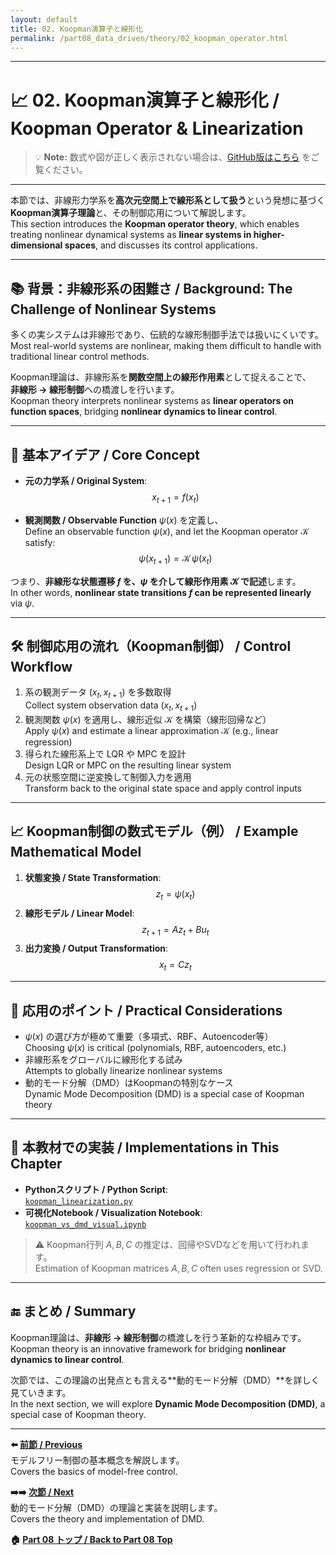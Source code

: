 ```yaml
---
layout: default
title: 02. Koopman演算子と線形化
permalink: /part08_data_driven/theory/02_koopman_operator.html
---
```


---

# 📈 02. Koopman演算子と線形化 / Koopman Operator & Linearization

> 💡 **Note:** 数式や図が正しく表示されない場合は、[GitHub版はこちら](https://github.com/Samizo-AITL/EduController/blob/main/part08_data_driven/theory/02_koopman_operator.md) をご覧ください。

---

本節では、非線形力学系を**高次元空間上で線形系として扱う**という発想に基づく  
**Koopman演算子理論**と、その制御応用について解説します。  
This section introduces the **Koopman operator theory**, which enables treating nonlinear dynamical systems as **linear systems in higher-dimensional spaces**, and discusses its control applications.

---

## 📚 背景：非線形系の困難さ / Background: The Challenge of Nonlinear Systems

多くの実システムは非線形であり、伝統的な線形制御手法では扱いにくいです。  
Most real-world systems are nonlinear, making them difficult to handle with traditional linear control methods.  

Koopman理論は、非線形系を**関数空間上の線形作用素**として捉えることで、  
**非線形 → 線形制御**への橋渡しを行います。  
Koopman theory interprets nonlinear systems as **linear operators on function spaces**, bridging **nonlinear dynamics to linear control**.

---

## 🧠 基本アイデア / Core Concept

- **元の力学系 / Original System**:
  $$x_{t+1} = f(x_t)$$

- **観測関数 / Observable Function** $\psi(x)$ を定義し、  
  Define an observable function $\psi(x)$, and let the Koopman operator $\mathcal{K}$ satisfy:
  $$\psi(x_{t+1}) = \mathcal{K} \, \psi(x_t)$$

つまり、**非線形な状態遷移 $f$ を、$\psi$ を介して線形作用素 $\mathcal{K}$ で記述**します。  
In other words, **nonlinear state transitions $f$ can be represented linearly** via $\psi$.

---

## 🛠️ 制御応用の流れ（Koopman制御） / Control Workflow

1. 系の観測データ $(x_t, x_{t+1})$ を多数取得  
   Collect system observation data $(x_t, x_{t+1})$  
2. 観測関数 $\psi(x)$ を適用し、線形近似 $\mathcal{K}$ を構築（線形回帰など）  
   Apply $\psi(x)$ and estimate a linear approximation $\mathcal{K}$ (e.g., linear regression)  
3. 得られた線形系上で LQR や MPC を設計  
   Design LQR or MPC on the resulting linear system  
4. 元の状態空間に逆変換して制御入力を適用  
   Transform back to the original state space and apply control inputs

---

## 📈 Koopman制御の数式モデル（例） / Example Mathematical Model

1. **状態変換 / State Transformation**:  
   $$z_t = \psi(x_t)$$
2. **線形モデル / Linear Model**:  
   $$z_{t+1} = A z_t + B u_t$$
3. **出力変換 / Output Transformation**:  
   $$x_t = C z_t$$

---

## 📎 応用のポイント / Practical Considerations

- $\psi(x)$ の選び方が極めて重要（多項式、RBF、Autoencoder等）  
  Choosing $\psi(x)$ is critical (polynomials, RBF, autoencoders, etc.)  
- 非線形系をグローバルに線形化する試み  
  Attempts to globally linearize nonlinear systems  
- 動的モード分解（DMD）はKoopmanの特別なケース  
  Dynamic Mode Decomposition (DMD) is a special case of Koopman theory

---

## 🧪 本教材での実装 / Implementations in This Chapter

- **Pythonスクリプト / Python Script**:  
  [`koopman_linearization.py`](https://samizo-aitl.github.io/EduController/part08_data_driven/simulation/koopman_linearization.py)  
- **可視化Notebook / Visualization Notebook**:  
  [`koopman_vs_dmd_visual.ipynb`](https://samizo-aitl.github.io/EduController/part08_data_driven/notebooks/koopman_vs_dmd_visual.ipynb)

> ⚠️ Koopman行列 $A, B, C$ の推定は、回帰やSVDなどを用いて行われます。  
> Estimation of Koopman matrices $A, B, C$ often uses regression or SVD.

---

## 🔚 まとめ / Summary

Koopman理論は、**非線形 → 線形制御**の橋渡しを行う革新的な枠組みです。  
Koopman theory is an innovative framework for bridging **nonlinear dynamics to linear control**.  

次節では、この理論の出発点とも言える**動的モード分解（DMD）**を詳しく見ていきます。  
In the next section, we will explore **Dynamic Mode Decomposition (DMD)**, a special case of Koopman theory.

---

**⬅️ [前節 / Previous](https://samizo-aitl.github.io/EduController/part08_data_driven/theory/01_model_free_control.html)**  
モデルフリー制御の基本概念を解説します。  
Covers the basics of model-free control.

**➡️➡️ [次節 / Next](https://samizo-aitl.github.io/EduController/part08_data_driven/theory/03_dmd.html)**  
動的モード分解（DMD）の理論と実装を説明します。  
Covers the theory and implementation of DMD.

**🏠 [Part 08 トップ / Back to Part 08 Top](https://samizo-aitl.github.io/EduController/part08_data_driven/)**
